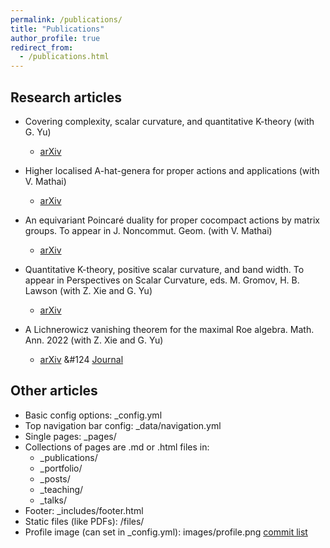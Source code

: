 ```yaml
---
permalink: /publications/
title: "Publications"
author_profile: true
redirect_from: 
  - /publications.html
---
```


## Research articles

* Covering complexity, scalar curvature, and quantitative K-theory (with G. Yu)
  * [arXiv](https://arxiv.org/abs/2203.15003)

* Higher localised A-hat-genera for proper actions and applications (with V. Mathai)
  * [arXiv](https://arxiv.org/abs/2108.01838)

* An equivariant Poincaré duality for proper cocompact actions by matrix groups. To appear in J. Noncommut. Geom. (with V. Mathai) 
  * [arXiv](https://arxiv.org/abs/2009.13695)

* Quantitative K-theory, positive scalar curvature, and band width. To appear in Perspectives on Scalar Curvature, eds. M. Gromov, H. B. Lawson (with Z. Xie and G. Yu)  
  * [arXiv](https://arxiv.org/abs/2010.01749)

* A Lichnerowicz vanishing theorem for the maximal Roe algebra. Math. Ann. 2022 (with Z. Xie and G. Yu)
  * [arXiv](https://arxiv.org/abs/1905.12299) &#124 [Journal](https://arxiv.org/abs/1905.12299)


## Other articles

* Basic config options: _config.yml
* Top navigation bar config: _data/navigation.yml
* Single pages: _pages/
* Collections of pages are .md or .html files in:
  * _publications/
  * _portfolio/
  * _posts/
  * _teaching/
  * _talks/
* Footer: _includes/footer.html
* Static files (like PDFs): /files/
* Profile image (can set in _config.yml): images/profile.png [commit list](https://github.com/academicpages/academicpages.github.io/commits/master) 
